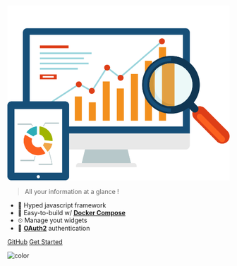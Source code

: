 <div class="dashboard-logo">
  <div class="logo"></div>
</div>

![logo](assets/dashboard-icon.png)

> All your information at a glance !

- 💈 Hyped javascript framework
- 🔨 Easy-to-build w/ [__Docker Compose__](https://docs.docker.com/compose/)
- ⏲ Manage yout widgets
- 🔐 [__OAuth2__](https://oauth.net/2/) authentication

<div class="buttons">
  <a href="https://github.com/baylesa-dev/Dashboard" target="_blank"><span>GitHub</span></a>
  <a href="#/README"><span>Get Started</span></a>
</div>

![color](#F2884B)